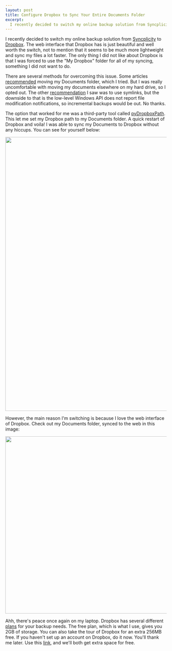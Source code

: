 ```yaml
--- 
layout: post
title: Configure Dropbox to Sync Your Entire Documents Folder
excerpt:
  I recently decided to switch my online backup solution from Syncplicity to Dropbox. The web interface that Dropbox has is just beautiful and well worth the switch, not to mention that it seems to be much more lightweight and sync my files a lot faster. The only thing I did not like about Dropbox is that I was forced to use the "My Dropbox" folder for all of my syncing, something I did not want to do.
---
```

I recently decided to switch my online backup solution from <a href="http://syncplicity.com/" target="_blank">Syncplicity</a> to <a href="http://www.dropbox.com/" target="_blank">Dropbox</a>. The web interface that Dropbox has is just beautiful and well worth the switch, not to mention that it seems to be much more lightweight and sync my files a lot faster. The only thing I did not like about Dropbox is that I was forced to use the "My Dropbox" folder for all of my syncing, something I did not want to do.

There are several methods for overcoming this issue. Some articles <a href="http://storecrowd.com/blog/dropbox-hacks/" target="_blank">recommended</a> moving my Documents folder, which I tried. But I was really uncomfortable with moving my documents elsewhere on my hard drive, so I opted out. The other <a href="http://wiki.dropbox.com/TipsAndTricks/SyncOtherFolders" target="_blank">recommendation</a> I saw was to use symlinks, but the downside to that is the low-level Windows API does not report file modification notifications, so incremental backups would be out. No thanks.

The option that worked for me was a third-party tool called <a href="http://forums.dropbox.com/topic.php?id=9665" target="_blank">pyDropboxPath</a>. This let me set my Dropbox path to my Documents folder. A quick restart of Dropbox and voila! I was able to sync my Documents to Dropbox without any hiccups. You can see for yourself below:

<a href="http://mbmccormick.com/images/2010/09/cap.png">
<img src="http://mbmccormick.com/images/2010/09/cap.png" width="853" />
</a>

However, the main reason I'm switching is because I love the web interface of Dropbox. Check out my Documents folder, synced to the web in this image:

<a href="http://mbmccormick.com/images/2010/09/cap21.png">
<img src="http://mbmccormick.com/images/2010/09/cap21.png" width="552" />
</a>

Ahh, there's peace once again on my laptop. Dropbox has several different <a href="http://www.dropbox.com/pricing" target="_blank">plans</a> for your backup needs. The free plan, which is what I use, gives you 2GB of storage. You can also take the tour of Dropbox for an extra 256MB free. If you haven't set up an account on Dropbox, do it now. You'll thank me later. Use this <a href="http://www.dropbox.com/referrals/NTQ4NjEzOQ" target="_blank">link</a>, and we'll both get extra space for free.
